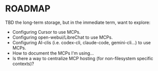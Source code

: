 # ROADMAP

TBD the long-term storage, but in the immediate term, want to explore:

- Configuring Cursor to use MCPs.
- Configuring open-webui/LibreChat to use MCPs.
- Configuring AI-clis (i.e. codex-cli, claude-code, gemini-cli...) to use
  MCPs.
- How to document the MCPs I'm using...
- Is there a way to centralize MCP hosting (for non-filesystem specific contexts)?

